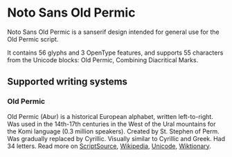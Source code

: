 
# Noto Sans Old Permic

Noto Sans Old Permic is a sanserif design intended for general use for the Old Permic script.

It contains 56 glyphs and 3 OpenType features, and supports 55 characters from the Unicode blocks: Old Permic, Combining Diacritical Marks.


## Supported writing systems


### Old Permic

Old Permic (Abur) is a historical European alphabet, written left-to-right. Was used in the 14th-17th centuries in the West of the Ural mountains for the Komi language (0.3 million speakers). Created by St. Stephen of Perm. Was gradually replaced by Cyrillic. Visually similar to Cyrillic and Greek. Had 34 letters. Read more on [ScriptSource](https://scriptsource.org/scr/Perm), [Wikipedia](https://en.wikipedia.org/wiki/ISO_15924:Perm), [Unicode](https://www.unicode.org/versions/Unicode13.0.0/ch08.pdf#G31220), [Wiktionary](https://en.wiktionary.org/wiki/Category:Old_Permic_script).

